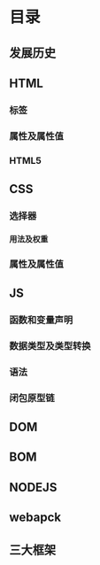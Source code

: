 # 目录

## 发展历史

## HTML

### 标签

### 属性及属性值

### HTML5

## CSS

### 选择器

#### 用法及权重

### 属性及属性值

## JS

### 函数和变量声明

### 数据类型及类型转换

### 语法

### 闭包原型链

## DOM

## BOM

## NODEJS

## webapck

## 三大框架


